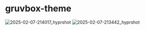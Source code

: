 # gruvbox-theme
![2025-02-07-214017_hyprshot](https://github.com/user-attachments/assets/11a4b0d5-3076-4d3a-9608-71dc1a02b0a5)
![2025-02-07-213442_hyprshot](https://github.com/user-attachments/assets/f34d0ee8-26d0-4576-a05c-52f535f93b25)
